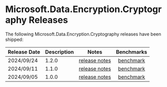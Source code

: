 # Microsoft.Data.Encryption.Cryptography Releases

The following Microsoft.Data.Encryption.Cryptography releases have been shipped:

| Release Date | Description | Notes | Benchmarks |
| :-- | :-- | :--: | :--: |
| 2024/09/24 | 1.2.0 | [release notes](1.2.0-release.md) | [benchmark](1.2.0-benchmark.md) | |
| 2024/09/11 | 1.1.0 | [release notes](1.1.0-release.md) | [benchmark](1.1.0-benchmark.md) | |
| 2024/09/05 | 1.0.0 | [release notes](1.0.0-release.md) | [benchmark](1.0.0-benchmark.md) | |


